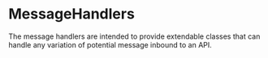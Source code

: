 ﻿# MessageHandlers
The message handlers are intended to provide extendable classes that can handle any variation of potential message inbound to an API.